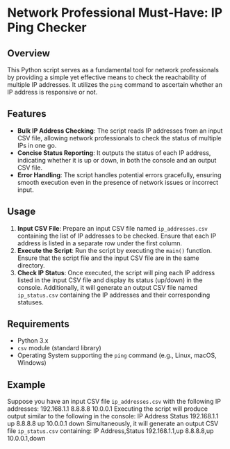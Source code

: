 # Network Professional Must-Have: IP Ping Checker

## Overview
This Python script serves as a fundamental tool for network professionals by providing a simple yet effective means to check the reachability of multiple IP addresses. It utilizes the `ping` command to ascertain whether an IP address is responsive or not.

## Features
- **Bulk IP Address Checking**: The script reads IP addresses from an input CSV file, allowing network professionals to check the status of multiple IPs in one go.
- **Concise Status Reporting**: It outputs the status of each IP address, indicating whether it is up or down, in both the console and an output CSV file.
- **Error Handling**: The script handles potential errors gracefully, ensuring smooth execution even in the presence of network issues or incorrect input.

## Usage
1. **Input CSV File**: Prepare an input CSV file named `ip_addresses.csv` containing the list of IP addresses to be checked. Ensure that each IP address is listed in a separate row under the first column.
2. **Execute the Script**: Run the script by executing the `main()` function. Ensure that the script file and the input CSV file are in the same directory.
3. **Check IP Status**: Once executed, the script will ping each IP address listed in the input CSV file and display its status (up/down) in the console. Additionally, it will generate an output CSV file named `ip_status.csv` containing the IP addresses and their corresponding statuses.

## Requirements
- Python 3.x
- `csv` module (standard library)
- Operating System supporting the `ping` command (e.g., Linux, macOS, Windows)

## Example
Suppose you have an input CSV file `ip_addresses.csv` with the following IP addresses:
192.168.1.1
8.8.8.8
10.0.0.1
Executing the script will produce output similar to the following in the console:
IP Address Status
192.168.1.1 up
8.8.8.8 up
10.0.0.1 down
Simultaneously, it will generate an output CSV file `ip_status.csv` containing:
IP Address,Status
192.168.1.1,up
8.8.8.8,up
10.0.0.1,down
